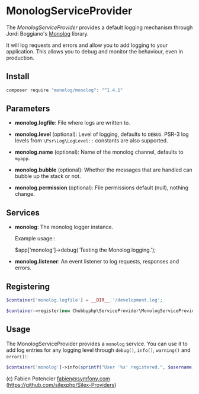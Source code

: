 # MonologServiceProvider

The *MonologServiceProvider* provides a default logging mechanism through
Jordi Boggiano's [Monolog][1] library.

It will log requests and errors and allow you to add logging to your
application. This allows you to debug and monitor the behaviour,
even in production.

## Install

```sh
composer require "monolog/monolog": "^1.4.1"
```

## Parameters

* **monolog.logfile**: File where logs are written to.
* **monolog.level** (optional): Level of logging, defaults to `DEBUG`.
  PSR-3 log levels from `\Psr\Log\LogLevel::` constants are also supported.

* **monolog.name** (optional): Name of the monolog channel,
  defaults to `myapp`.

* **monolog.bubble** (optional): Whether the messages that are handled can bubble up the stack or not.
* **monolog.permission** (optional): File permissions default (null), nothing change.

## Services

* **monolog**: The monolog logger instance.

  Example usage::

    $app['monolog']->debug('Testing the Monolog logging.');

* **monolog.listener**: An event listener to log requests, responses and errors.

## Registering

```php
$container['monolog.logfile'] = __DIR__.'/development.log';

$container->register(new Chubbyphp\ServiceProvider\MonologServiceProvider());
```

## Usage

The MonologServiceProvider provides a `monolog` service. You can use it to
add log entries for any logging level through `debug()`, `info()`,
`warning()` and `error()`::

```php
$container['monolog']->info(sprintf("User '%s' registered.", $username));
```

(c) Fabien Potencier <fabien@symfony.com> (https://github.com/silexphp/Silex-Providers)

[1]: https://github.com/Seldaek/monolog
